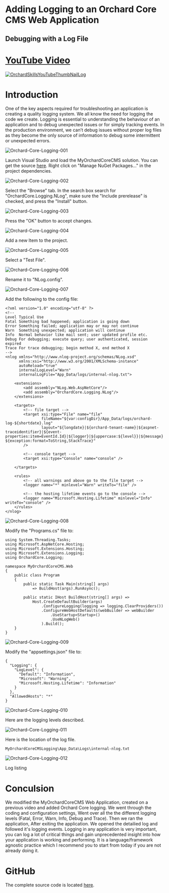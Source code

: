 # Adding Logging to an Orchard Core CMS Web Application

## Debugging with a Log File

# [YouTube Video](https://youtu.be/DVYDitHBHik)

[![OrchardSkillsYouTubeThumbNailLog](https://user-images.githubusercontent.com/59172485/90595003-110cde00-e1a9-11ea-9ccf-88a8502674f4.png)](https://youtu.be/DVYDitHBHik)

# Introduction

One of the key aspects required for troubleshooting an application is creating a quality logging system. We all know the need for logging the code we create. Logging is essential to understanding the behaviour of an application and to debug unexpected issues or for simply tracking events. In the production environment, we can’t debug issues without proper log files as they become the only source of information to debug some intermittent or unexpected errors.

![Orchard-Core-Logging-001](https://user-images.githubusercontent.com/59172485/90594942-f9355a00-e1a8-11ea-9b84-6d711a935e71.png)

Launch Visual Studio and load the MyOrchardCoreCMS solution. You can get the source [here](https://github.com/OrchardSkills/OrchardSkills.OrchardCore.Logging). Right click on "Manage NuGet Packages..." in the project dependencies.




![Orchard-Core-Logging-002](https://user-images.githubusercontent.com/59172485/90594944-f9cdf080-e1a8-11ea-9127-412dd05adbc2.png)

Select the "Browse" tab. In the search box search for "OrchardCore.Logging.NLog", make sure the "Include prerelease" is checked, and press the "Install" button.



![Orchard-Core-Logging-003](https://user-images.githubusercontent.com/59172485/90594946-fa668700-e1a8-11ea-9a8e-c5f493ec2780.png)

Press the "OK" button to accept changes.



![Orchard-Core-Logging-004](https://user-images.githubusercontent.com/59172485/90594949-faff1d80-e1a8-11ea-8417-9ff727f79af8.png)

Add a new Item to the project.



![Orchard-Core-Logging-005](https://user-images.githubusercontent.com/59172485/90594951-fb97b400-e1a8-11ea-94c8-a0d161e932ef.png)

Select a "Test File".



![Orchard-Core-Logging-006](https://user-images.githubusercontent.com/59172485/90594955-fcc8e100-e1a8-11ea-8906-270537ec5d03.png)

Rename it to "NLog.config".



![Orchard-Core-Logging-007](https://user-images.githubusercontent.com/59172485/90594957-fcc8e100-e1a8-11ea-81f8-9ed4649ea54b.png)

Add the following to the config file:

```
<?xml version="1.0" encoding="utf-8" ?>
<!--
Level Typical Use
Fatal Something bad happened; application is going down
Error Something failed; application may or may not continue
Warn  Something unexpected; application will continue
Info  Normal behavior like mail sent; user updated profile etc.
Debug For debugging; execute query; user authenticated, session expired
Trace For trace debugging; begin method X, end method X
-->
<nlog xmlns="http://www.nlog-project.org/schemas/NLog.xsd"
      xmlns:xsi="http://www.w3.org/2001/XMLSchema-instance"
      autoReload="true"
      internalLogLevel="Warn"
      internalLogFile="App_Data/logs/internal-nlog.txt">

	<extensions>
		<add assembly="NLog.Web.AspNetCore"/>
		<add assembly="OrchardCore.Logging.NLog"/>
	</extensions>

	<targets>
		<!-- file target -->
		<target xsi:type="File" name="file"
				fileName="${var:configDir}/App_Data/logs/orchard-log-${shortdate}.log"
				layout="${longdate}|${orchard-tenant-name}|${aspnet-traceidentifier}|${event-properties:item=EventId.Id}|${logger}|${uppercase:${level}}|${message} ${exception:format=ToString,StackTrace}"
        />

		<!-- console target -->
		<target xsi:type="Console" name="console" />

	</targets>

	<rules>
		<!-- all warnings and above go to the file target -->
		<logger name="*" minlevel="Warn" writeTo="file" />

		<!-- the hosting lifetime events go to the console -->
		<logger name="Microsoft.Hosting.Lifetime" minlevel="Info" writeTo="console" />
	</rules>
</nlog>

```



![Orchard-Core-Logging-008](https://user-images.githubusercontent.com/59172485/90594958-fdfa0e00-e1a8-11ea-9372-dbb2c7cad775.png)

Modify the "Programs.cs" file to:

```
using System.Threading.Tasks;
using Microsoft.AspNetCore.Hosting;
using Microsoft.Extensions.Hosting;
using Microsoft.Extensions.Logging;
using OrchardCore.Logging;

namespace MyOrchardCoreCMS.Web
{
    public class Program
    {
        public static Task Main(string[] args)
            => BuildHost(args).RunAsync();

        public static IHost BuildHost(string[] args) =>
            Host.CreateDefaultBuilder(args)
                .ConfigureLogging(logging => logging.ClearProviders())
                .ConfigureWebHostDefaults(webBuilder => webBuilder
                    .UseStartup<Startup>()
                    .UseNLogWeb()
                ).Build();
    }
}

```



![Orchard-Core-Logging-009](https://user-images.githubusercontent.com/59172485/90594960-fe92a480-e1a8-11ea-8dee-f4bfa5b8f7d0.png)

Modify the "appsettings.json" file to:

```
{
  "Logging": {
    "LogLevel": {
      "Default": "Information",
      "Microsoft": "Warning",
      "Microsoft.Hosting.Lifetime": "Information"
    }
  },
  "AllowedHosts": "*"
}

```



![Orchard-Core-Logging-010](https://user-images.githubusercontent.com/59172485/90594962-fe92a480-e1a8-11ea-97df-6cb7deff6e3a.png)

Here are the logging levels described.



![Orchard-Core-Logging-011](https://user-images.githubusercontent.com/59172485/90594966-ff2b3b00-e1a8-11ea-82b4-5a1c6b2112fe.png)

Here is the location of the log file. 

```
MyOrchardCoreCMSLogging\App_Data\Logs\internal-nlog.txt
```





![Orchard-Core-Logging-012](https://user-images.githubusercontent.com/59172485/90594967-ffc3d180-e1a8-11ea-8a71-cb256b079f9a.png)

Log listing



# Conculsion

We modified the MyOrchardCoreCMS Web Application, created on a previous video and added Orchard Core logging. We went through the coding and configuration settings, Went over all the the different logging levels (Fatal, Error, Warn, Info, Debug and Trace). Then we ran the application, After exiting the application. We opened the detailied log and followed it's logging events. Logging in any application is very important, you can log a lot of critical things and gain unprecedented insight into how your application is working and performing. It is a language/framework agnostic practice which I recommend you to start from today if you are not already doing it.

# GitHub

The complete source code is located [here](https://github.com/OrchardSkills/OrchardSkills.OrchardCore.Logging).
